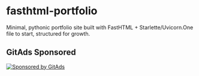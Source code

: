 # fasthtml-portfolio
Minimal, pythonic portfolio site built with FastHTML + Starlette/Uvicorn.One file to start, structured for growth.

<!-- GitAds-Verify: Y1DLYXUU9ZG77IUQYL7YHVBZVVMEDYPL -->
## GitAds Sponsored
[![Sponsored by GitAds](https://gitads.dev/v1/ad-serve?source=mahimairaja/fasthtml-portfolio@github)](https://gitads.dev/v1/ad-track?source=mahimairaja/fasthtml-portfolio@github)

